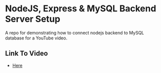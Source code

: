 # NodeJS, Express & MySQL Backend Server Setup

A repo for demonstrating how to connect nodejs backend to MySQL database for a YouTube video.

## Link To Video
- [Here](https://youtu.be/r4t72mSj_X4)
